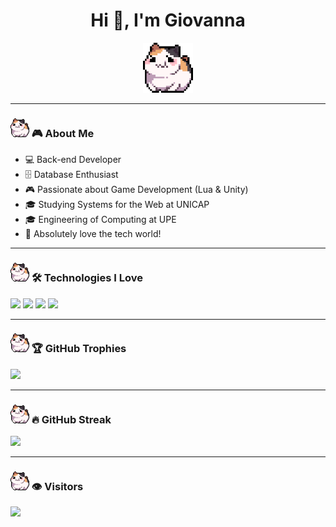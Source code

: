 <h1 align="center">Hi 👋, I'm Giovanna</h1>

<p align="center">
  <img src="https://raw.githubusercontent.com/giovannaps/giovannaps/main/325895973-e4f28204-ea88-4364-a321-8330c3fbde6a.gif" width="80" alt="Cute GIF"/>
</p>

---

### <img src="https://raw.githubusercontent.com/giovannaps/giovannaps/main/325895973-e4f28204-ea88-4364-a321-8330c3fbde6a.gif" width="30" /> 🎮 About Me

- 💻 Back-end Developer  
- 🗄️ Database Enthusiast  
- 🎮 Passionate about Game Development (Lua & Unity)  
- 🎓 Studying Systems for the Web at UNICAP  
- 🎓 Engineering of Computing at UPE  
- 💖 Absolutely love the tech world!

---

### <img src="https://raw.githubusercontent.com/giovannaps/giovannaps/main/325895973-e4f28204-ea88-4364-a321-8330c3fbde6a.gif" width="30" /> 🛠️ Technologies I Love

<img src="https://img.shields.io/badge/Java-FF6F61?style=for-the-badge&logo=java&logoColor=white" />
<img src="https://img.shields.io/badge/Lua-FFB6C1?style=for-the-badge&logo=lua&logoColor=white" />
<img src="https://img.shields.io/badge/Unity-FF7F7F?style=for-the-badge&logo=unity&logoColor=white" />
<img src="https://img.shields.io/badge/PostgreSQL-FF9A8B?style=for-the-badge&logo=postgresql&logoColor=white" />

---

### <img src="https://raw.githubusercontent.com/giovannaps/giovannaps/main/325895973-e4f28204-ea88-4364-a321-8330c3fbde6a.gif" width="30" /> 🏆 GitHub Trophies

<img src="https://github-profile-trophy.vercel.app/?username=giovannaps&theme=juicyfresh&column=4&margin-w=15&margin-h=15" />

---

### <img src="https://raw.githubusercontent.com/giovannaps/giovannaps/main/325895973-e4f28204-ea88-4364-a321-8330c3fbde6a.gif" width="30" /> 🔥 GitHub Streak

<img src="https://streak-stats.demolab.com?user=giovannaps&theme=radical" />

---

### <img src="https://raw.githubusercontent.com/giovannaps/giovannaps/main/325895973-e4f28204-ea88-4364-a321-8330c3fbde6a.gif" width="30" /> 👁️ Visitors

<img src="https://img.shields.io/badge/Visitors-FF9A8B?style=for-the-badge&logo=eye&logoColor=white" />
